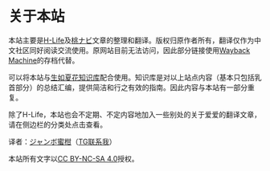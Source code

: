 # 关于本站 [​](#关于本站)

本站主要是[H-Life](https://web.archive.org/web/20250122052017/https://adlib1.net/ws2/h-life/)及[桃ナビ](https://web.archive.org/web/20241009131137/https://adlib1.net/ws2/momonavi/)文章的整理和翻译。版权归原作者所有，翻译仅作为中文社区同好阅读交流使用。原网站目前无法访问，因此部分链接使用[Wayback Machine](https://web.archive.org/)的存档代替。

可以将本站与[生如夏花知识库](https://docs.viva-la-vita.org/)配合使用。知识库是对以上站点内容（基本只包括乳首部分）的总结汇编，提供简洁和行之有效的指南。因此内容与本站有一部分重复。

除了H-Life，本站也会不定期、不定内容地加入一些别处的关于爱爱的翻译文章，请在侧边栏的分类处点击查看。

译者：[ジャンボ蜜柑](https://bbs.viva-la-vita.org/u/JanboMikan)（[TG联系我](https://t.me/shabushabu_bot)）

本站所有文字以[CC BY-NC-SA 4.0](https://creativecommons.org/licenses/by-nc-sa/4.0/)授权。